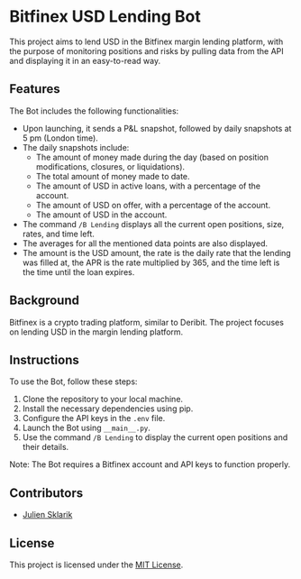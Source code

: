 # Bitfinex USD Lending Bot

This project aims to lend USD in the Bitfinex margin lending platform, with the purpose of monitoring positions and risks by pulling data from the API and displaying it in an easy-to-read way. 

## Features

The Bot includes the following functionalities:

- Upon launching, it sends a P&L snapshot, followed by daily snapshots at 5 pm (London time).
- The daily snapshots include:
  - The amount of money made during the day (based on position modifications, closures, or liquidations).
  - The total amount of money made to date.
  - The amount of USD in active loans, with a percentage of the account.
  - The amount of USD on offer, with a percentage of the account.
  - The amount of USD in the account.
- The command `/B Lending` displays all the current open positions, size, rates, and time left.
- The averages for all the mentioned data points are also displayed.
- The amount is the USD amount, the rate is the daily rate that the lending was filled at, the APR is the rate multiplied by 365, and the time left is the time until the loan expires.

## Background

Bitfinex is a crypto trading platform, similar to Deribit. The project focuses on lending USD in the margin lending platform.

## Instructions

To use the Bot, follow these steps:

1. Clone the repository to your local machine.
2. Install the necessary dependencies using pip.
3. Configure the API keys in the `.env` file.
4. Launch the Bot using `__main__.py`.
5. Use the command `/B Lending` to display the current open positions and their details.

Note: The Bot requires a Bitfinex account and API keys to function properly.

## Contributors

- [Julien Sklarik](https://github.com/Julien-Sklarik)

## License

This project is licensed under the [MIT License](https://opensource.org/licenses/MIT).
